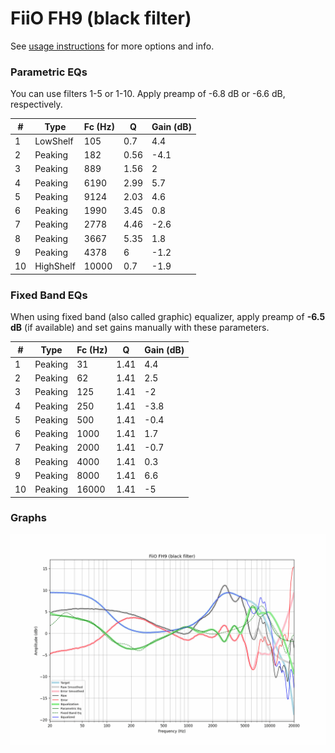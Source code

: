 # FiiO FH9 (black filter)
See [usage instructions](https://github.com/jaakkopasanen/AutoEq#usage) for more options and info.

### Parametric EQs
You can use filters 1-5 or 1-10. Apply preamp of -6.8 dB or -6.6 dB, respectively.

|   # | Type      |   Fc (Hz) |    Q |   Gain (dB) |
|-----|-----------|-----------|------|-------------|
|   1 | LowShelf  |       105 | 0.7  |         4.4 |
|   2 | Peaking   |       182 | 0.56 |        -4.1 |
|   3 | Peaking   |       889 | 1.56 |         2   |
|   4 | Peaking   |      6190 | 2.99 |         5.7 |
|   5 | Peaking   |      9124 | 2.03 |         4.6 |
|   6 | Peaking   |      1990 | 3.45 |         0.8 |
|   7 | Peaking   |      2778 | 4.46 |        -2.6 |
|   8 | Peaking   |      3667 | 5.35 |         1.8 |
|   9 | Peaking   |      4378 | 6    |        -1.2 |
|  10 | HighShelf |     10000 | 0.7  |        -1.9 |

### Fixed Band EQs
When using fixed band (also called graphic) equalizer, apply preamp of **-6.5 dB** (if available) and set gains manually with these parameters.

|   # | Type    |   Fc (Hz) |    Q |   Gain (dB) |
|-----|---------|-----------|------|-------------|
|   1 | Peaking |        31 | 1.41 |         4.4 |
|   2 | Peaking |        62 | 1.41 |         2.5 |
|   3 | Peaking |       125 | 1.41 |        -2   |
|   4 | Peaking |       250 | 1.41 |        -3.8 |
|   5 | Peaking |       500 | 1.41 |        -0.4 |
|   6 | Peaking |      1000 | 1.41 |         1.7 |
|   7 | Peaking |      2000 | 1.41 |        -0.7 |
|   8 | Peaking |      4000 | 1.41 |         0.3 |
|   9 | Peaking |      8000 | 1.41 |         6.6 |
|  10 | Peaking |     16000 | 1.41 |        -5   |

### Graphs
![](./FiiO%20FH9%20(black%20filter).png)
